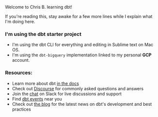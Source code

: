 Welcome to Chris B. learning dbt!

If you're reading this, stay awake for a few more lines while I explain what I'm doing here.

### I'm using the dbt starter project

- I'm using the dbt CLI for everything and editing in Sublime text on Mac OS. 
- I'm using the `dbt-bigquery` implementation linked to my personal __GCP__ account.



### Resources:
- Learn more about dbt [in the docs](https://docs.getdbt.com/docs/introduction)
- Check out [Discourse](https://discourse.getdbt.com/) for commonly asked questions and answers
- Join the [chat](https://community.getdbt.com/) on Slack for live discussions and support
- Find [dbt events](https://events.getdbt.com) near you
- Check out [the blog](https://blog.getdbt.com/) for the latest news on dbt's development and best practices
